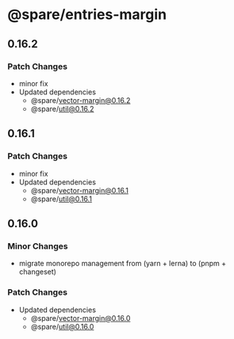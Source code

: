 # @spare/entries-margin

## 0.16.2

### Patch Changes

- minor fix
- Updated dependencies
  - @spare/vector-margin@0.16.2
  - @spare/util@0.16.2

## 0.16.1

### Patch Changes

- minor fix
- Updated dependencies
  - @spare/vector-margin@0.16.1
  - @spare/util@0.16.1

## 0.16.0

### Minor Changes

- migrate monorepo management from (yarn + lerna) to (pnpm + changeset)

### Patch Changes

- Updated dependencies
  - @spare/vector-margin@0.16.0
  - @spare/util@0.16.0
